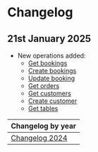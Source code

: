 # Changelog

## 21st January 2025
* New operations added:
  * [Get bookings](../operations/bookings.md#get-bookings)
  * [Create bookings](../operations/bookings.md#create-booking)
  * [Update booking](../operations/bookings.md#update-booking)
  * [Get orders](../operations/orders.md#get-orders)
  * [Get customers](../operations/customers.md#get-customers)
  * [Create customer](../operations/customers.md#create-customer)
  * [Get tables](../operations/tables.md#get-tables)

| Changelog by year |
| :-- |
| [Changelog 2024](changelog2024.md) |
